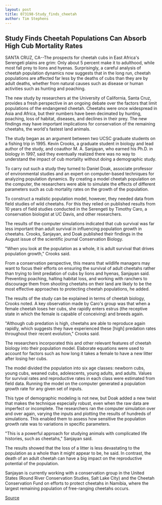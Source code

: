 ```yaml
---
layout: post
title: 073198-Study_finds_cheetah
author: Tim Stephens
---
```


## Study Finds Cheetah Populations Can Absorb High Cub Mortality Rates

SANTA CRUZ, CA--The prospects for cheetah cubs in East Africa's Serengeti plains are grim: Only about 5 percent make it to adulthood, while most fall prey to lions and hyenas. Surprisingly, a careful analysis of cheetah population dynamics now suggests that in the long run, cheetah populations are affected far less by the deaths of cubs than they are by adult deaths, whether from natural causes such as disease or human activities such as hunting and poaching.

The new study by researchers at the University of California, Santa Cruz, provides a fresh perspective in an ongoing debate over the factors that limit populations of the endangered cheetah. Cheetahs were once widespread in Asia and Africa, but their numbers have been decimated by hunting, poaching, loss of habitat, diseases, and declines in their prey. The new findings may have important implications for conservation of the remaining cheetahs, the world's fastest land animals.

The study began as an argument between two UCSC graduate students on a fishing trip in 1995. Kevin Crooks, a graduate student in biology and lead author of the study, and coauthor M. A. Sanjayan, who earned his Ph.D. in biology in 1997, said they eventually realized there was no way to understand the impact of cub mortality without doing a demographic study.

To carry out such a study they turned to Daniel Doak, associate professor of environmental studies and an expert on computer-based techniques for analyzing population dynamics. By creating a model cheetah population on the computer, the researchers were able to simulate the effects of different parameters such as cub mortality rates on the growth of the population.

To construct a realistic population model, however, they needed data from field studies of wild cheetahs. For this they relied on published results from 10 years of field studies conducted in the Serengeti by Timothy Caro, a conservation biologist at UC Davis, and other researchers.

The results of the computer simulations indicated that cub survival was far less important than adult survival in influencing population growth in cheetahs. Crooks, Sanjayan, and Doak published their findings in the August issue of the scientific journal Conservation Biology.

"When you look at the population as a whole, it is adult survival that drives population growth," Crooks said.

From a conservation perspective, this means that wildlife managers may want to focus their efforts on ensuring the survival of adult cheetahs rather than trying to limit predation of cubs by lions and hyenas, Sanjayan said. Preventing poaching, halting habitat loss, and working with ranchers to discourage them from shooting cheetahs on their land are likely to be the most effective approaches to protecting cheetah populations, he added.

The results of the study can be explained in terms of cheetah biology, Crooks noted. A key observation made by Caro's group was that when a female cheetah loses her cubs, she rapidly enters estrus (the receptive state in which the female is capable of conceiving) and breeds again.

"Although cub predation is high, cheetahs are able to reproduce again rapidly, which suggests they have experienced these [high] predation rates throughout their recent evolution," Crooks said.

The researchers incorporated this and other relevant features of cheetah biology into their population model. Elaborate equations were used to account for factors such as how long it takes a female to have a new litter after losing her cubs.

The model divided the population into six age classes: newborn cubs, young cubs, weaned cubs, adolescents, young adults, and adults. Values for survival rates and reproductive rates in each class were estimated from field data. Running the model on the computer generated a population growth rate for any given set of inputs.

This type of demographic modeling is not new, but Doak added a new twist that makes the technique especially robust, even when the raw data are imperfect or incomplete. The researchers ran the computer simulation over and over again, varying the inputs and plotting the results of hundreds of simulations. This enabled them to assess how sensitive the population growth rate was to variations in specific parameters.

"This is a powerful approach for studying animals with complicated life histories, such as cheetahs," Sanjayan said.

The results showed that the loss of a litter is less devastating to the population as a whole than it might appear to be, he said. In contrast, the death of an adult cheetah can have a big impact on the reproductive potential of the population.

Sanjayan is currently working with a conservation group in the United States (Round River Conservation Studies, Salt Lake City) and the Cheetah Conservation Fund on efforts to protect cheetahs in Namibia, where the largest remaining population of free-ranging cheetahs occurs.

[Source](http://www1.ucsc.edu/news_events/press_releases/archive/98-99/07-98/073198-Study_finds_cheetah.html "Permalink to 073198-Study_finds_cheetah")